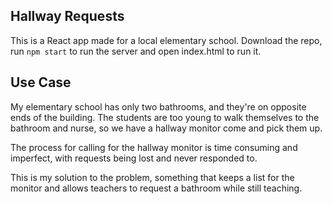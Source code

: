## Hallway Requests
This is a React app made for a local elementary school. Download the repo, run `npm start` to run the server and open index.html to run it.

## Use Case
My elementary school has only two bathrooms, and they're on opposite ends of the building. The students are too young to walk themselves to the bathroom and nurse, so we have a hallway monitor come and pick them up.

The process for calling for the hallway monitor is time consuming and imperfect, with requests being lost and never responded to.

This is my solution to the problem, something that keeps a list for the monitor and allows teachers to request a bathroom while still teaching.